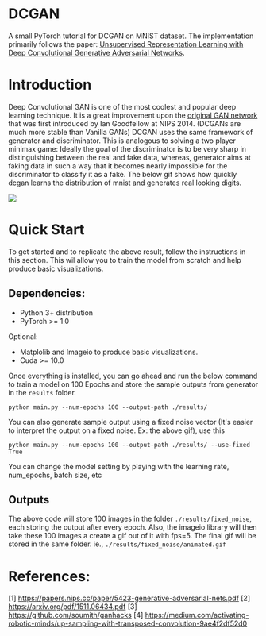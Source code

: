 # DCGAN 

A small PyTorch tutorial for DCGAN on MNIST dataset. The implementation primarily follows the paper: [Unsupervised Representation Learning with Deep Convolutional Generative Adversarial Networks](https://arxiv.org/pdf/1511.06434.pdf).

# Introduction

Deep Convolutional GAN is one of the most coolest and popular deep learning technique. It is a great improvement upon the [original GAN network](https://papers.nips.cc/paper/5423-generative-adversarial-nets.pdf) that was first introduced by Ian Goodfellow at NIPS 2014. (DCGANs are much more stable than Vanilla GANs) DCGAN uses the same framework of generator and discriminator. This is analogous to solving a two player minimax game: Ideally the goal of the discriminator is to be very sharp in distinguishing between the real and fake data, whereas, generator aims at faking data in such a way that it becomes nearly impossible for the discriminator to classify it as a fake. The below gif shows how quickly dcgan learns the distribution of mnist and generates real looking digits.

![](https://github.com/AKASHKADEL/dcgan-mnist/blob/master/results/fixed_noise/animated.gif)

# Quick Start

To get started and to replicate the above result, follow the instructions in this section. This wil allow you to train the model from scratch and help produce basic visualizations. 

## Dependencies:

* Python 3+ distribution
* PyTorch >= 1.0

Optional:

* Matplolib and Imageio to produce basic visualizations.
* Cuda >= 10.0

Once everything is installed, you can go ahead and run the below command to train a model on 100 Epochs and store the sample outputs from generator in the ```results``` folder.

```python main.py --num-epochs 100 --output-path ./results/ ```

You can also generate sample output using a fixed noise vector (It's easier to interpret the output on a fixed noise. Ex: the above gif), use this

```python main.py --num-epochs 100 --output-path ./results/ --use-fixed True ```

You can change the model setting by playing with the learning rate, num_epochs, batch size, etc

## Outputs

The above code will store 100 images in the folder ```./results/fixed_noise```, each storing the output after every epoch. Also, the imageio library will then take these 100 images a create a gif out of it with fps=5. The final gif will be stored in the same folder. ie., ```./results/fixed_noise/animated.gif```

# References:

[1] https://papers.nips.cc/paper/5423-generative-adversarial-nets.pdf
[2] https://arxiv.org/pdf/1511.06434.pdf
[3] https://github.com/soumith/ganhacks
[4] https://medium.com/activating-robotic-minds/up-sampling-with-transposed-convolution-9ae4f2df52d0
